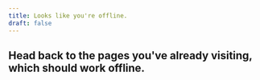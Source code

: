 ```yaml
---
title: Looks like you're offline.
draft: false
---
```


## Head back to the pages you've already visiting, which should work offline.